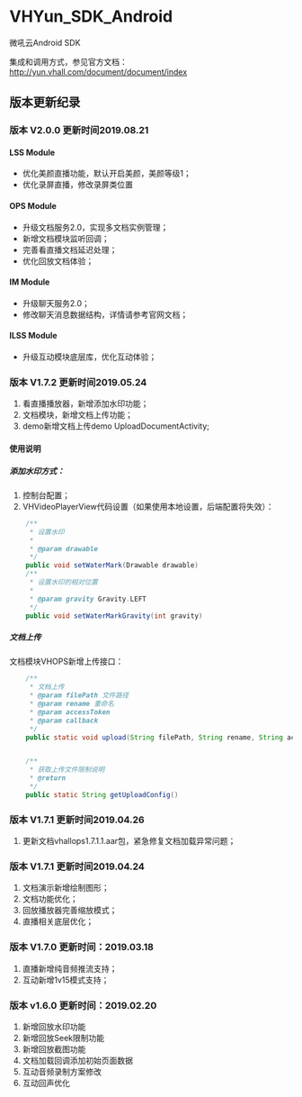# VHYun_SDK_Android
微吼云Android SDK

集成和调用方式，参见官方文档：<http://yun.vhall.com/document/document/index>

## 版本更新纪录
### 版本 V2.0.0 更新时间2019.08.21
#### LSS Module
* 优化美颜直播功能，默认开启美颜，美颜等级1；
* 优化录屏直播，修改录屏类位置  

#### OPS Module
* 升级文档服务2.0，实现多文档实例管理；
* 新增文档模块监听回调；
* 完善看直播文档延迟处理；
* 优化回放文档体验； 

#### IM Module
* 升级聊天服务2.0；
* 修改聊天消息数据结构，详情请参考官网文档；

#### ILSS Module
* 升级互动模块底层库，优化互动体验；  

### 版本 V1.7.2 更新时间2019.05.24
1. 看直播播放器，新增添加水印功能；  
2. 文档模块，新增文档上传功能；
3. demo新增文档上传demo UploadDocumentActivity;  

#### 使用说明 
##### 添加水印方式：  
1. 控制台配置；  
2. VHVideoPlayerView代码设置（如果使用本地设置，后端配置将失效）：  

```Java
 	/**
     * 设置水印
     *
     * @param drawable
     */
    public void setWaterMark(Drawable drawable)
    /**
     * 设置水印的相对位置
     *
     * @param gravity Gravity.LEFT
     */
    public void setWaterMarkGravity(int gravity)

```
##### 文档上传
文档模块VHOPS新增上传接口：  
  
```Java
    /**
     * 文档上传
     * @param filePath 文件路径
     * @param rename 重命名
     * @param accessToken
     * @param callback
     */
    public static void upload(String filePath, String rename, String accessToken, final DocCallback callback)


    /**
     * 获取上传文件限制说明
     * @return
     */
    public static String getUploadConfig()
```
### 版本 V1.7.1 更新时间2019.04.26
1. 更新文档vhallops1.7.1.1.aar包，紧急修复文档加载异常问题；

### 版本 V1.7.1 更新时间2019.04.24
1. 文档演示新增绘制图形；
2. 文档功能优化；
3. 回放播放器完善缩放模式；
4. 直播相关底层优化；

### 版本 V1.7.0 更新时间：2019.03.18
1. 直播新增纯音频推流支持；
2. 互动新增1v15模式支持；

### 版本 v1.6.0 更新时间：2019.02.20
1. 新增回放水印功能
2. 新增回放Seek限制功能
3. 新增回放截图功能
4. 文档加载回调添加初始页面数据
5. 互动音频录制方案修改
6. 互动回声优化